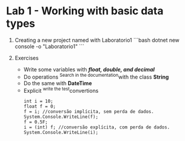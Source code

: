 # Lab 1 - Working with basic data types

1. Creating a new project named with Laboratorio1
\`\`\`bash
dotnet new console -o "Laboratorio1"
\`\`\`

2. Exercises
    - Write some variables with ***float, double, and decimal***
    - Do operations <sup>Search in the documentation</sup>with the class **String**
    - Do the same with **DateTime**
    - Explicit <sup>write the test</sup>convertions
        ```
        int i = 10; 
        float f = 0; 
        f = i; //conversão implícita, sem perda de dados. 
        System.Console.WriteLine(f); 
        f = 0.5F; 
        i = (int) f; //conversão explícita, com perda de dados. 
        System.Console.WriteLine(i);
        ```
